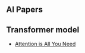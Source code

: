 ## AI Papers

## Transformer model

* [Attention is All You Need](./transformer-model/Attention%20is%20All%20You%20Need.pdf)